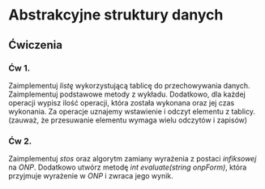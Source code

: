 # Abstrakcyjne struktury danych


## Ćwiczenia


### Ćw 1.

Zaimplementuj *listę* wykorzystującą tablicę do przechowywania danych. Zaimplementuj podstawowe metody z wykładu. Dodatkowo, dla każdej operacji wypisz ilość operacji, która została wykonana oraz jej czas wykonania. Za operacje uznajemy wstawienie i odczyt elementu z tablicy. (zauważ, że przesuwanie elementu wymaga wielu odczytów i zapisów) 

### Ćw 2.

Zaimplementuj *stos* oraz algorytm zamiany wyrażenia z postaci *infiksowej* na *ONP*. Dodatkowo utwórz metodę *int evaluate(string onpForm)*, która przyjmuje wyrażenie w *ONP* i zwraca jego wynik.
